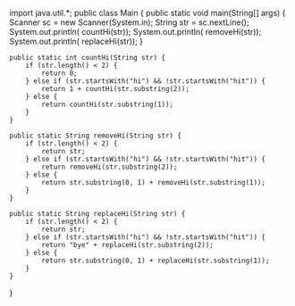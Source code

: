 
import java.util.*;
public class Main {
    public static void main(String[] args) {
        Scanner sc = new Scanner(System.in);
        String str = sc.nextLine();
        System.out.println( countHi(str));
        System.out.println( removeHi(str));
        System.out.println( replaceHi(str));
    }

    public static int countHi(String str) {
        if (str.length() < 2) {
            return 0;
        } else if (str.startsWith("hi") && !str.startsWith("hit")) {
            return 1 + countHi(str.substring(2));
        } else {
            return countHi(str.substring(1));
        }
    }

    public static String removeHi(String str) {
        if (str.length() < 2) {
            return str;
        } else if (str.startsWith("hi") && !str.startsWith("hit")) {
            return removeHi(str.substring(2));
        } else {
            return str.substring(0, 1) + removeHi(str.substring(1));
        }
    }

    public static String replaceHi(String str) {
        if (str.length() < 2) {
            return str;
        } else if (str.startsWith("hi") && !str.startsWith("hit")) {
            return "bye" + replaceHi(str.substring(2));
        } else {
            return str.substring(0, 1) + replaceHi(str.substring(1));
        }
    }
}
